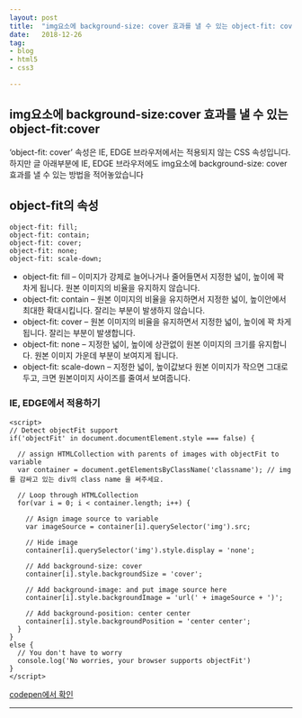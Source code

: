 ```yaml
---
layout: post
title:  "img요소에 background-size: cover 효과를 낼 수 있는 object-fit: cover"
date:   2018-12-26
tag:
- blog
- html5
- css3

---
```


## img요소에 background-size:cover 효과를 낼 수 있는 object-fit:cover

‘object-fit: cover’ 속성은 IE, EDGE 브라우저에서는 적용되지 않는 CSS 속성입니다. 하지만 글 아래부분에 IE, EDGE 브라우저에도 img요소에 background-size: cover 효과를 낼 수 있는 방법을 적어놓았습니다


## object-fit의 속성
```
object-fit: fill;
object-fit: contain;
object-fit: cover;
object-fit: none;
object-fit: scale-down;
```
- object-fit: fill – 이미지가 강제로 늘어나거나 줄어들면서 지정한 넓이, 높이에 꽉 차게 됩니다. 원본 이미지의 비율을 유지하지 않습니다.
- object-fit: contain – 원본 이미지의 비율을 유지하면서 지정한 넓이, 높이안에서 최대한 확대시킵니다. 잘리는 부분이 발생하지 않습니다.
- object-fit: cover – 원본 이미지의 비율을 유지하면서 지정한 넓이, 높이에 꽉 차게 됩니다. 잘리는 부분이 발생합니다.
- object-fit: none – 지정한 넓이, 높이에 상관없이 원본 이미지의 크기를 유지합니다. 원본 이미지 가운데 부분이 보여지게 됩니다.
- object-fit: scale-down – 지정한 넓이, 높이값보다 원본 이미지가 작으면 그대로 두고, 크면 원본이미지 사이즈를 줄여서 보여줍니다.

### IE, EDGE에서 적용하기

```
<script>
// Detect objectFit support
if('objectFit' in document.documentElement.style === false) {
  
  // assign HTMLCollection with parents of images with objectFit to variable
  var container = document.getElementsByClassName('classname'); // img를 감싸고 있는 div의 class name 을 써주세요.
  
  // Loop through HTMLCollection
  for(var i = 0; i < container.length; i++) {
    
    // Asign image source to variable
    var imageSource = container[i].querySelector('img').src;
    
    // Hide image
    container[i].querySelector('img').style.display = 'none';
    
    // Add background-size: cover
    container[i].style.backgroundSize = 'cover';
    
    // Add background-image: and put image source here
    container[i].style.backgroundImage = 'url(' + imageSource + ')';
    
    // Add background-position: center center
    container[i].style.backgroundPosition = 'center center';
  }
}
else {
  // You don't have to worry
  console.log('No worries, your browser supports objectFit')
}
</script>
```

[codepen에서 확인](https://codepen.io/pawelgrzybek/pen/Rrybqg)



* * *
